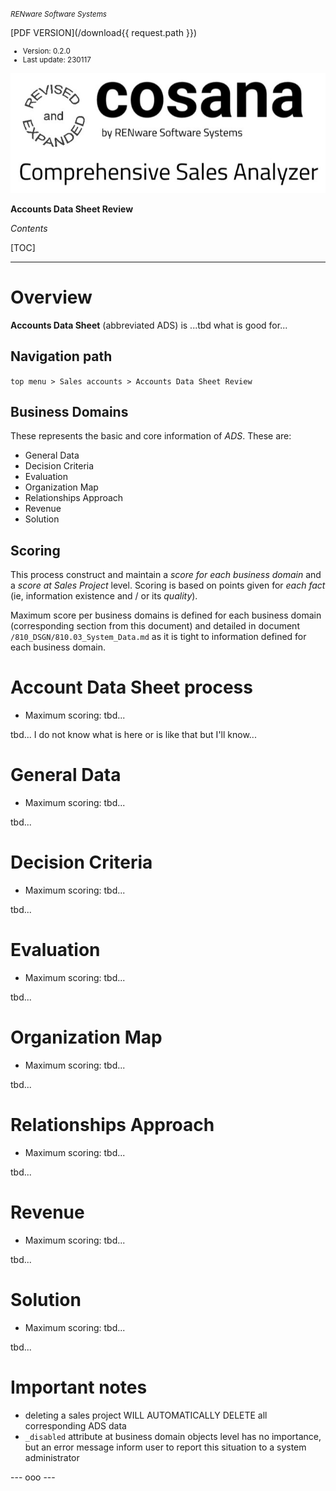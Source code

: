 <small>*RENware Software Systems*</small>

[PDF VERSION](/download{{ request.path }})

<small>

* Version: 0.2.0
* Last update: 230117
</small>

![cosana logo](/static/pictures/cosana.jpg)

**Accounts Data Sheet Review**

*Contents*

[TOC]

***

# Overview

**Accounts Data Sheet** (abbreviated ADS) is ...tbd what is good for...

## Navigation path

`top menu > Sales accounts > Accounts Data Sheet Review`

## Business Domains

These represents the basic and core information of *ADS*. These are:

* General Data
* Decision Criteria
* Evaluation
* Organization Map
* Relationships Approach
* Revenue
* Solution

## Scoring

This process construct and maintain a *score for each business domain* and a *score at Sales Project* level.
Scoring is based on points given for *each fact* (ie, information existence and / or its *quality*).

Maximum score per business domains is defined for each business domain (corresponding section from this document) and detailed in document `/810_DSGN/810.03_System_Data.md` as it is tight to information defined for each business domain.




# Account Data Sheet process

* Maximum scoring: tbd...

tbd... I do not know what is here or is like that but I'll know...




# General Data

* Maximum scoring: tbd...

tbd...



# Decision Criteria

* Maximum scoring: tbd...

tbd...



# Evaluation

* Maximum scoring: tbd...

tbd...



# Organization Map

* Maximum scoring: tbd...

tbd...



# Relationships Approach

* Maximum scoring: tbd...

tbd...



# Revenue

* Maximum scoring: tbd...

tbd...



# Solution

* Maximum scoring: tbd...

tbd...





# Important notes

* deleting a sales project WILL AUTOMATICALLY DELETE all corresponding ADS data
* `_disabled` attribute at business domain objects level has no importance, but an error message inform user to report this situation to a system administrator





--- ooo ---
